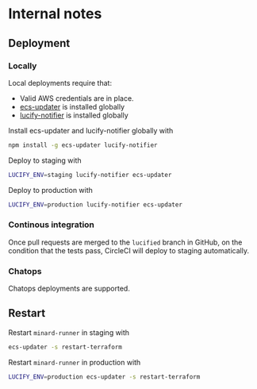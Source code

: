 
# Internal notes

## Deployment

### Locally

Local deployments require that:
- Valid AWS credentials are in place.
- [ecs-updater](https://github.com/lucified/ecs-updater) is installed globally
- [lucify-notifier](https://github.com/lucified/lucify-notifier) is installed globally

Install ecs-updater and lucify-notifier globally with
```bash
npm install -g ecs-updater lucify-notifier
```

Deploy to staging with
```bash
LUCIFY_ENV=staging lucify-notifier ecs-updater
```

Deploy to production with
```bash
LUCIFY_ENV=production lucify-notifier ecs-updater
```

### Continous integration

Once pull requests are merged to the `lucified` branch
in GitHub, on the condition that the tests pass, CircleCI
will deploy to staging automatically.

### Chatops

Chatops deployments are supported.

## Restart

Restart `minard-runner` in staging with
```bash
ecs-updater -s restart-terraform
```
Restart `minard-runner` in production with
```bash
LUCIFY_ENV=production ecs-updater -s restart-terraform
```
